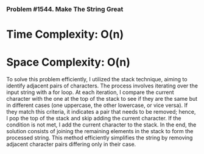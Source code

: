 ### Problem #1544. Make The String Great

# Time Complexity: O(n)
# Space Complexity: O(n)

To solve this problem efficiently, I utilized the stack technique, aiming to identify adjacent pairs of characters. The process involves iterating over the input string with a for loop. At each iteration, I compare the current character with the one at the top of the stack to see if they are the same but in different cases (one uppercase, the other lowercase, or vice versa). If they match this criteria, it indicates a pair that needs to be removed; hence, I pop the top of the stack and skip adding the current character. If the condition is not met, I add the current character to the stack. In the end, the solution consists of joining the remaining elements in the stack to form the processed string. This method efficiently simplifies the string by removing adjacent character pairs differing only in their case.
